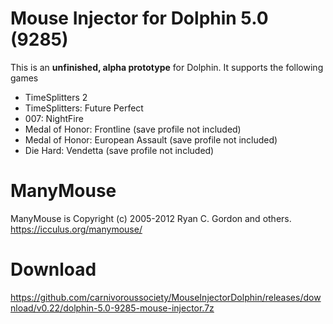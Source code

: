 # Mouse Injector for Dolphin 5.0 (9285)
This is an __unfinished, alpha prototype__ for Dolphin. It supports the following games
* TimeSplitters 2
* TimeSplitters: Future Perfect
* 007: NightFire
* Medal of Honor: Frontline (save profile not included)
* Medal of Honor: European Assault (save profile not included)
* Die Hard: Vendetta (save profile not included)

# ManyMouse
ManyMouse is Copyright (c) 2005-2012 Ryan C. Gordon and others. https://icculus.org/manymouse/

# Download
https://github.com/carnivoroussociety/MouseInjectorDolphin/releases/download/v0.22/dolphin-5.0-9285-mouse-injector.7z